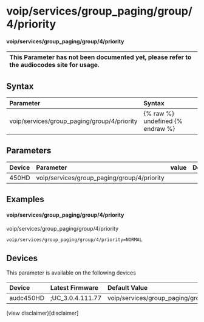 ﻿---
description: voip/services/group_paging/group/4/priority
search: false
---

# voip/services/group_paging/group/4/priority

#### voip/services/group_paging/group/4/priority


| This Parameter has not been documented yet, please refer to the audiocodes site for usage.  |
| :--- |

## Syntax
| Parameter | Syntax |
| :--- | :--- |
|voip/services/group_paging/group/4/priority | {% raw %} undefined {% endraw %} |

## Parameters
|Device|Parameter|value|Description|
|:---|:---|:---|:---|
| 450HD | voip/services/group_paging/group/4/priority |  |  |

## Examples
#### voip/services/group_paging/group/4/priority

voip/services/group_paging/group/4/priority

```
voip/services/group_paging/group/4/priority=NORMAL
```

## Devices
This parameter is available on the following devices

| Device | Latest Firmware | Default Value |
|:---|:---|:---|
| audc450HD | ;UC_3.0.4.111.77 | voip/services/group_paging/group/4/priority=NORMAL 

(view disclaimer)[disclaimer]
